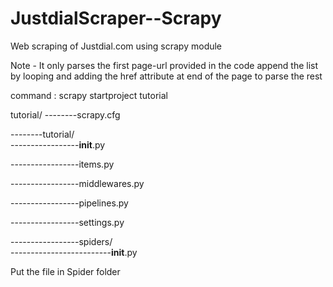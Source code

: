 # JustdialScraper--Scrapy

Web scraping of Justdial.com using scrapy module

Note - It only parses the first page-url provided in the code 
append the list by looping and adding the href attribute at end of the page to parse the rest 

command   : scrapy startproject tutorial

tutorial/
--------scrapy.cfg            

--------tutorial/    
-----------------__init__.py

-----------------items.py          

-----------------middlewares.py   

-----------------pipelines.py    

-----------------settings.py     

-----------------spiders/         
-------------------------__init__.py

Put the file in Spider folder

